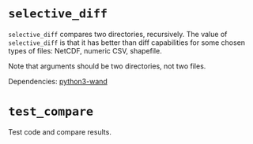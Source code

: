 # `selective_diff`

`selective_diff` compares two directories, recursively. The value of
`selective_diff` is that it has better than diff capabilities for
some chosen types of files: NetCDF, numeric CSV, shapefile.

Note that arguments should be two directories, not two files.

Dependencies: [python3-wand](https://github.com/emcconville/wand)

# `test_compare`

Test code and compare results.
